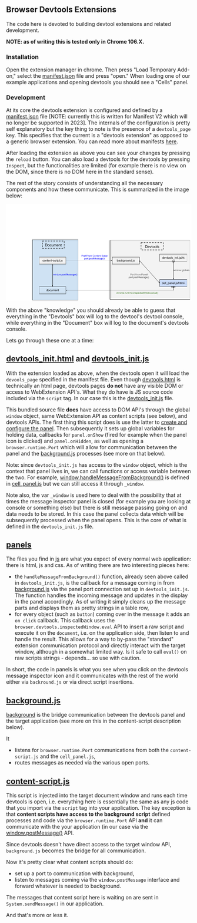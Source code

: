 ## Browser Devtools Extensions ##

The code here is devoted to building devtool extensions and related development.

**NOTE: as of writing this is tested only in Chrome 106.X.**

### Installation ###

Open the extension manager in chrome. Then press "Load Temporary Add-on," select the [manifest.json](./manifest.json) file and press "open." When loading one of our example applications and opening devtools you should see a "Cells" panel. 

### Development ####

At its core the devtools extension is configured and defined by a [manifest.json](./manifest.json) file [NOTE: currently this is written for Manifest V2 which will no longer be supported in 2023]. The internals of the configuration is pretty self explanatory but the key thing to note is the presence of a `devtools_page` key. This specifies that the current is a "devtools extension" as opposed to a generic browser extension.  You can read more about manifests [here](https://developer.mozilla.org/en-US/docs/Mozilla/Add-ons/WebExtensions/manifest.json). 

After loading the extension as above you can see your changes by pressing the `reload` button. You can also load a devtools for the devtools by pressing `Inspect`, but the functionalities are limited (for example there is no view on the DOM, since there is no DOM here in the standard sense).

The rest of the story consists of understanding all the necessary components and how these communicate. This is summarized in the image below: 

![Devtools Extension Setup](DevtoolsExtensions.png)

With the above "knowledge" you should already be able to guess that everything in the "Devtools" box will log to the devtool's devtool console, while everything in the "Document" box will log to the document's devtools console. 

Lets go through these one at a time:

[devtools_init.html](./devtools_init.js) and [devtools_init.js](./devtools_init.js)
-------------------------------------------------------------------

  With the extension loaded as above, when the devtools open it will load the `devools_page` specified in the manifest file. Even though [devtools.html](./devtools.html) is technically an html page, devtools pages **do  not** have any visible DOM or access to WebExtension API's. What they do have is JS source code included via the `script` tag. In our case this is the [devtools_init.js](./devtools_init.js) file. 
  
This bundled source file **does** have access to DOM API's through the global `window` object, same WebExtension API as content scripts (see below), and devtools APIs. The first thing this script does is use the latter to [create and configure the panel](./devtools_init.js#L9). Then subsequently it sets up global variables for holding data, callbacks for `panel.onShow` (fired for example when the panel icon is clicked) and `panel.onHidden`, as well as opening a `browser.runtime.Port` which will allow for communication between the panel and the [background.js](./background.js) processes (see more on that below). 

Note: since `devtools_init.js` has access to the `window` object, which is the context that panel lives in, we can call functions or access variable between the two. 
For example, [window.handleMessageFromBackground()](./devtools_init.js#L25) is defined in [cell_panel.js](./js/cell_panel.js) but we can still access it through `_window`. 

Note also, the var `_window` is used here to deal with the possibility that at times the message inspector panel is closed (for example you are looking at console or something else) but there is still message passing going on and data needs to be stored. In this case the panel collects data which will be subsequently processed when the panel opens. This is the core of what is defined in the `devtools_init.js` file. 

[panels](./js)
------------------

The files you find in [js](./js) are what you expect of every normal web application: there is html, js and css. As of writing there are two interesting pieces here: 

* the `handleMessageFromBackground()` function, already seen above called in `devtools_init.js`, is the callback for a message coming in from [background.js](background.js) via the panel port connection set up in `devtools_init.js`. The function handles the incoming message and updates in the display in the panel accordingly. As of writing it simply cleans up the message parts and displays them as pretty strings in a table row,
* for every object (such as `button`) coming over in the message it adds an `on click` callback. This callback uses the `browser.devtools.inspectedWindow.eval` API to insert a raw script and execute it on the `document`, i.e. on the application side, then listen to and handle the result. This allows for a way to by-pass the "standard" extension communication protocol and directly interact with the target window, although in a somewhat limited way. Is it safe to call `eval()` on raw scripts strings - depends... so use with caution. 

In short, the code in panels is what you see when you click on the devtools message inspector icon and it communicates with the rest of the world either via `backround.js` or via direct script insertions. 


[background.js](./background.js)
--------------------------------

[background](background.js) is the bridge communication between the devtools panel and the target application (see more on this in the content-script description below). 

It
* listens for `browser.runtime.Port` communications from both the `content-script.js` and the `cell_panel.js`,
* routes messages as needed via the various open ports. 


[content-script.js](./content-script.js)
----------------------------------------

This script is injected into the target document window and runs each time devtools is open, i.e. everything here is essentially the same as any js code that you import via the `script` tag into your application. The key exception is that **content scripts have access to the background script** defined processes and code via the `browser.runtime.Port` API **and** it can communicate with the your application (in our case via the [window.postMessage()](https://developer.mozilla.org/en-US/docs/Web/API/Window/postMessage) API. 

Since devtools doesn't have direct access to the target window API, `background.js` becomes the bridge for all communication. 

Now it's pretty clear what content scripts should do:
* set up a port to communication with background,
* listen to messages coming via the `window.postMessage` interface and forward whatever is needed to background.

The messages that content script here is waiting on are sent in `System.sendMessage()` in our application. 

And that's more or less it. 
